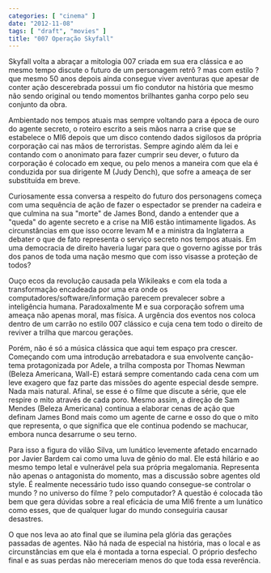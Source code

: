 ```yaml
---
categories: [ "cinema" ]
date: "2012-11-08"
tags: [ "draft", "movies" ]
title: "007 Operação Skyfall"
---
```

Skyfall volta a abraçar a mitologia 007 criada em sua era clássica e
ao mesmo tempo discute o futuro de um personagem retrô ? mas com estilo
? que mesmo 50 anos depois ainda consegue viver aventuras que apesar
de conter ação descerebrada possui um fio condutor na história que
mesmo não sendo original ou tendo momentos brilhantes ganha corpo pelo
seu conjunto da obra.

Ambientado nos tempos atuais mas sempre voltando para a época de
ouro do agente secreto, o roteiro escrito a seis mãos narra a crise
que se estabelece o MI6 depois que um disco contendo dados sigilosos
da própria corporação cai nas mãos de terroristas. Sempre agindo
além da lei e contando com o anonimato para fazer cumprir seu dever,
o futuro da corporação é colocado em xeque, ou pelo menos a maneira
com que ela é conduzida por sua dirigente M (Judy Dench), que sofre a
ameaça de ser substituída em breve.

Curiosamente essa conversa a respeito do futuro dos personagens começa
com uma sequência de ação de fazer o espectador se prender na
cadeira e que culmina na sua "morte" de James Bond, dando a entender
que a "queda" do agente secreto e a crise na MI6 estão intimamente
ligados. As circunstâncias em que isso ocorre levam M e a ministra da
Inglaterra a debater o que de fato representa o serviço secreto nos
tempos atuais. Em uma democracia de direito haveria lugar para que o
governo agisse por trás dos panos de toda uma nação mesmo que com
isso visasse a proteção de todos?

Ouço ecos da revolução causada pela Wikileaks e com
ela toda a transformação encadeada por uma era onde os
computadores/software/informação parecem prevalecer sobre a
inteligência humana. Paradoxalmente M e sua corporação sofrem uma
ameaça não apenas moral, mas física. A urgência dos eventos nos
coloca dentro de um carrão no estilo 007 clássico e cuja cena tem todo
o direito de reviver a trilha que marcou gerações.

Porém, não é só a música clássica que aqui tem espaço pra
crescer. Começando com uma introdução arrebatadora e sua envolvente
canção-tema protagonizada por Adele, a trilha composta por Thomas
Newman (Beleza Americana, Wall-E) estará sempre comentando cada cena
com um leve exagero que faz parte das missões do agente especial desde
sempre. Nada mais natural. Afinal, se esse é o filme que discute a
série, que ele respire o mito através de cada poro. Mesmo assim,
a direção de Sam Mendes (Beleza Americana) continua a elaborar cenas
de ação que definam James Bond mais como um agente de carne e osso do
que o mito que representa, o que significa que ele continua podendo se
machucar, embora nunca desarrume o seu terno.

Para isso a figura do vilão Silva, um lunático levemente afetado
encarnado por Javier Bardem cai como uma luva de gênio do mal. Ele
está hilário e ao mesmo tempo letal e vulnerável pela sua própria
megalomania. Representa não apenas o antagonista do momento, mas a
discussão sobre agentes old style. É realmente necessário tudo isso
quando consegue-se controlar o mundo ? no universo do filme ? pelo
computador? A questão é colocada tão bem que gera dúvidas sobre
a real eficácia de uma MI6 frente a um lunático como esses, que de
qualquer lugar do mundo conseguiria causar desastres.

O que nos leva ao ato final que se ilumina pela glória das gerações
passadas de agentes. Não há nada de especial na história, mas o local
e as circunstâncias em que ela é montada a torna especial. O próprio
desfecho final e as suas perdas não mereceriam menos do que toda essa
reverência.

